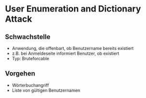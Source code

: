 # User Enumeration and Dictionary Attack

## Schwachstelle
- Anwendung, die offenbart, ob Benutzername bereits existiert
- z.B. bei Anmeldeseite informiert Benutzer, ob existiert
- Typ: Bruteforcable

## Vorgehen
- Wörterbuchangriff
- Liste von gültigen Benutzernamen


